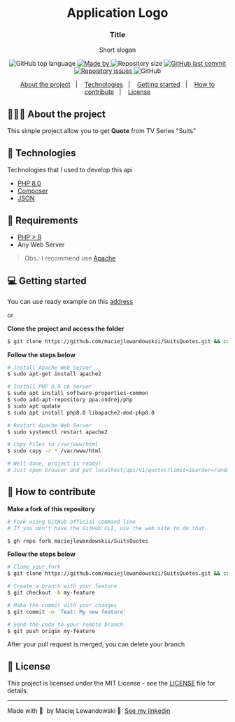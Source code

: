 <!--suppress HtmlDeprecatedAttribute -->
<h1 align="center">
	<!-- <img alt="Logo" src=".github/logo.png" width="200px" /> -->
  Application Logo
</h1>

<h3 align="center">
  Title
</h3>

<p align="center">Short slogan</p>

<p align="center">
  <img alt="GitHub top language" src="https://img.shields.io/github/languages/top/maciejlewandowskii/SuitsQuotes">

  <a href="https://www.linkedin.com/in/eliasgcf/">
    <img alt="Made by" src="https://img.shields.io/badge/made%20by-maciejlewandowskii-gree">
  </a>

  <img alt="Repository size" src="https://img.shields.io/github/repo-size/maciejlewandowskii/SuitsQuotes">

  <a href="https://github.com/EliasGcf/readme-template/commits/master">
    <img alt="GitHub last commit" src="https://img.shields.io/github/last-commit/maciejlewandowskii/SuitsQuotes">
  </a>

  <a href="https://github.com/EliasGcf/readme-template/issues">
    <img alt="Repository issues" src="https://img.shields.io/github/issues/maciejlewandowskii/SuitsQuotes">
  </a>

  <img alt="GitHub" src="https://img.shields.io/github/license/maciejlewandowskii/SuitsQuotes">
</p>

<p align="center">
  <a href="#-about-the-project">About the project</a>&nbsp;&nbsp;&nbsp;|&nbsp;&nbsp;&nbsp;
  <a href="#-technologies">Technologies</a>&nbsp;&nbsp;&nbsp;|&nbsp;&nbsp;&nbsp;
  <a href="#-getting-started">Getting started</a>&nbsp;&nbsp;&nbsp;|&nbsp;&nbsp;&nbsp;
  <a href="#-how-to-contribute">How to contribute</a>&nbsp;&nbsp;&nbsp;|&nbsp;&nbsp;&nbsp;
  <a href="#-license">License</a>
</p>

## 👨🏻‍💻 About the project

This simple project allow you to get **Quote** from TV Series "Suits"

## 🚀 Technologies

Technologies that I used to develop this api

- [PHP 8.0](https://www.php.net/)
- [Composer](https://getcomposer.org/)
- [JSON](https://www.json.org/)

## 👀 Requirements

- [PHP > 8](https://www.php.net/)
- Any Web Server

> Obs.: I recommend use [Apache](https://httpd.apache.org/)

## 💻 Getting started

You can use ready example on this [address]()

or

**Clone the project and access the folder**

```bash
$ git clone https://github.com/maciejlewandowskii/SuitsQuotes.git && cd SuitsQuotes
```

**Follow the steps below**

```bash
# Install Apache Web Server
$ sudo apt-get install apache2

# Install PHP 8.0 on server
$ sudo apt install software-properties-common
$ sudo add-apt-repository ppa:ondrej/php
$ sudo apt update
$ sudo apt install php8.0 libapache2-mod-php8.0

# Restart Apache Web Server
$ sudo systemctl restart apache2

# Copy Files to /var/www/html
$ sudo copy -r * /var/www/html

# Well done, project is ready!
# Just open browser and put localhost/api/v1/quotes?limit=1&order=random
```


## 🤔 How to contribute

**Make a fork of this repository**

```bash
# Fork using GitHub official command line
# If you don't have the GitHub CLI, use the web site to do that.

$ gh repo fork maciejlewandowskii/SuitsQuotes
```

**Follow the steps below**

```bash
# Clone your fork
$ git clone https://github.com/maciejlewandowskii/SuitsQuotes.git && cd SuitsQuotes

# Create a branch with your feature
$ git checkout -b my-feature

# Make the commit with your changes
$ git commit -m 'feat: My new feature'

# Send the code to your remote branch
$ git push origin my-feature
```

After your pull request is merged, you can delete your branch

## 📝 License

This project is licensed under the MIT License - see the [LICENSE](LICENSE) file for details.

---

Made with 💜 &nbsp;by Maciej Lewandowski 👋 &nbsp;[See my linkedin](https://www.linkedin.com/in/maciejlewandowskii/)